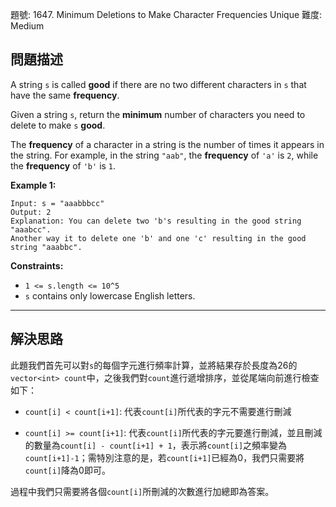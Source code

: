 題號: 1647. Minimum Deletions to Make Character Frequencies Unique
難度: Medium

## 問題描述

A string `s` is called **good** if there are no two different characters in `s` that have the same **frequency**.

Given a string `s`, return the **minimum** number of characters you need to delete to make `s` **good**.

The **frequency** of a character in a string is the number of times it appears in the string. For example, in the string `"aab"`, the **frequency** of `'a'` is `2`, while the **frequency** of `'b'` is `1`.

**Example 1:**
```
Input: s = "aaabbbcc"
Output: 2
Explanation: You can delete two 'b's resulting in the good string "aaabcc".
Another way it to delete one 'b' and one 'c' resulting in the good string "aaabbc".
```

**Constraints:**

- `1 <= s.length <= 10^5`
- `s` contains only lowercase English letters.

---
## 解決思路

此題我們首先可以對`s`的每個字元進行頻率計算，並將結果存於長度為26的`vector<int> count`中，之後我們對`count`進行遞增排序，並從尾端向前進行檢查如下：

- `count[i] < count[i+1]`: 代表`count[i]`所代表的字元不需要進行刪減

- `count[i] >= count[i+1]`: 代表`count[i]`所代表的字元要進行刪減，並且刪減的數量為`count[i] - count[i+1] + 1`，表示將`count[i]`之頻率變為`count[i+1]-1`；需特別注意的是，若`count[i+1]`已經為0，我們只需要將`count[i]`降為0即可。

過程中我們只需要將各個`count[i]`所刪減的次數進行加總即為答案。